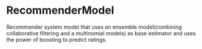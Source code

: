 # RecommenderModel
Recommender system model that uses an ensemble model(combining collaborative filtering and a multinomial models) as base estimator and uses the power of boosting to predict ratings.
